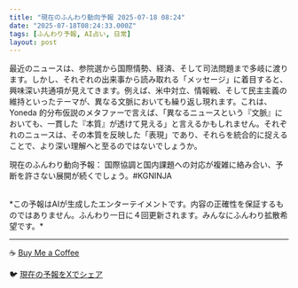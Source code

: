 ```yaml
---
title: "現在のふんわり動向予報 2025-07-18 08:24"
date: "2025-07-18T08:24:33.000Z"
tags: [ふんわり予報, AI占い, 日常]
layout: post
---
```


最近のニュースは、参院選から国際情勢、経済、そして司法問題まで多岐に渡ります。しかし、それぞれの出来事から読み取れる「メッセージ」に着目すると、興味深い共通項が見えてきます。例えば、米中対立、情報戦、そして民主主義の維持といったテーマが、異なる文脈においても繰り返し現れます。これは、Yoneda 的分布仮説のメタファーで言えば、「異なるニュースという『文脈』においても、一貫した『本質』が透けて見える」と言えるかもしれません。それぞれのニュースは、その本質を反映した「表現」であり、それらを統合的に捉えることで、より深い理解へと至るのではないでしょうか。

現在のふんわり動向予報：
国際協調と国内課題への対応が複雑に絡み合い、予断を許さない展開が続くでしょう。#KGNINJA

<br>
*この予報はAIが生成したエンターテイメントです。内容の正確性を保証するものではありません。ふんわり一日に４回更新されます。みんなにふんわり拡散希望です。*

---
☕️ [Buy Me a Coffee](https://www.buymeacoffee.com/kgninja)

🐦 [現在の予報をXでシェア](https://twitter.com/intent/tweet?text=%E7%8F%BE%E5%9C%A8%E3%81%AE%E3%81%B5%E3%82%93%E3%82%8F%E3%82%8A%E4%BA%88%E5%A0%B1%3A%20%E3%80%8C%E6%9C%80%E8%BF%91%E3%81%AE%E3%83%8B%E3%83%A5%E3%83%BC%E3%82%B9%E3%81%AF%E3%80%81%E5%8F%82%E9%99%A2%E9%81%B8%E3%81%8B%E3%82%89%E5%9B%BD%E9%9A%9B%E6%83%85%E5%8B%A2%E3%80%81%E7%B5%8C%E6%B8%88%E3%80%81%E3%81%9D%E3%81%97%E3%81%A6%E5%8F%B8%E6%B3%95%E5%95%8F%E9%A1%8C%E3%81%BE%E3%81%A7%E5%A4%9A%E5%B2%90%E3%81%AB%E6%B8%A1%E3%82%8A%E3%81%BE%E3%81%99%E3%80%82%E3%80%8D%23KGNINJA%20%E7%B6%9A%E3%81%8D%E3%81%AF%E3%83%96%E3%83%AD%E3%82%B0%E3%81%A7%EF%BC%81%F0%9F%91%87&url=https%3A%2F%2Fkg-ninja.github.io%2FFunwariyoso%2F)
